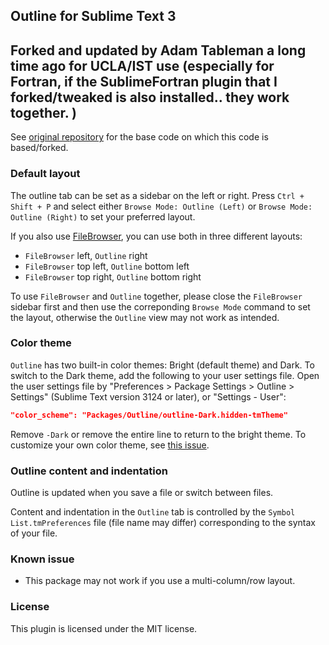 ## Outline for Sublime Text 3

## Forked and updated by Adam Tableman a long time ago for UCLA/IST use (especially for Fortran, if the SublimeFortran plugin that I forked/tweaked is also installed.. they work together. )

See [original repository](https://github.com/warmdev/SublimeOutline) for the base code on which this code is based/forked.

### Default layout

The outline tab can be set as a sidebar on the left or right. Press `Ctrl + Shift + P` and select either `Browse Mode: Outline (Left)` or `Browse Mode: Outline (Right)` to set your preferred layout.

If you also use [FileBrowser](https://github.com/aziz/SublimeFileBrowser), you can use both in three different layouts:

* `FileBrowser` left, `Outline` right
* `FileBrowser` top left, `Outline` bottom left
* `FileBrowser` top right, `Outline` bottom right

To use `FileBrowser` and `Outline` together, please close the `FileBrowser` sidebar first and then use the correponding `Browse Mode` command to set the layout, otherwise the `Outline` view may not work as intended.

### Color theme

`Outline` has two built-in color themes: Bright (default theme) and Dark. To switch to the Dark theme, add the following to your user settings file. Open the user settings file by "Preferences > Package Settings > Outline > Settings" (Sublime Text version 3124 or later), or "Settings - User":

```json
"color_scheme": "Packages/Outline/outline-Dark.hidden-tmTheme"
```

Remove `-Dark` or remove the entire line to return to the bright theme. To customize your own color theme, see [this issue](https://github.com/warmdev/SublimeOutline/issues/1).

### Outline content and indentation

Outline is updated when you save a file or switch between files.

Content and indentation in the `Outline` tab is controlled by the `Symbol List.tmPreferences` file (file name may differ) corresponding to the syntax of your file.

### Known issue

* This package may not work if you use a multi-column/row layout.

### License

This plugin is licensed under the MIT license.
